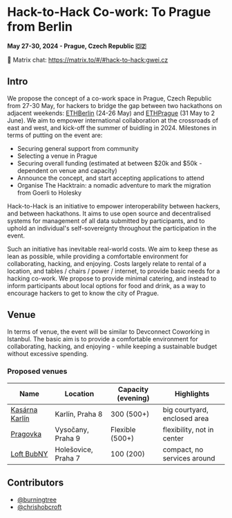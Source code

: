 # Hack-to-Hack Co-work: To Prague from Berlin

**May 27-30, 2024 - Prague, Czech Republic 🇨🇿**

💬 Matrix chat: https://matrix.to/#/#hack-to-hack:gwei.cz

## Intro

We propose the concept of a co-work space in Prague, Czech Republic from 27-30 May, for hackers to bridge the gap between two hackathons on adjacent weekends: [ETHBerlin](https://ethberlin.org/) (24-26 May) and [ETHPrague](https://ethprague.com/) (31 May to 2 June). We aim to empower international collaboration at the crossroads of east and west, and kick-off the summer of buidling in 2024.
Milestones in terms of putting on the event are:

- Securing general support from community
- Selecting a venue in Prague
- Securing overall funding (estimated at between $20k and $50k - dependent on venue and capacity)
- Announce the concept, and start accepting applications to attend
- Organise The Hacktrain: a nomadic adventure to mark the migration from Goerli to Holesky

Hack-to-Hack is an initiative to empower interoperability between hackers, and between hackathons. It aims to use open source and decentralised systems for management of all data submitted by participants, and to uphold an individual's self-sovereignty throughout the participation in the event.

Such an initiative has inevitable real-world costs. We aim to keep these as lean as possible, while providing a comfortable environment for collaborating, hacking, and enjoying. Costs largely relate to rental of a location, and tables / chairs / power / internet, to provide basic needs for a hacking co-work. We propose to provide minimal catering, and instead to inform participants about local options for food and drink, as a way to encourage hackers to get to know the city of Prague.

## Venue

In terms of venue, the event will be similar to Devconnect Coworking in Istanbul. The basic aim is to provide a comfortable environment for collaborating, hacking, and enjoying - while keeping a sustainable budget without excessive spending.

### Proposed venues

| Name | Location | Capacity (evening) | Highlights |
| --- | --- | --- | --- |
| [Kasárna Karlín](https://kasarnakarlin.cz/en/main-page) | Karlín, Praha 8 | 300 (500+) | big courtyard, enclosed area |
| [Pragovka](https://pragovka.com/en) | Vysočany, Praha 9 | Flexible (500+) | flexibility, not in center |
| [Loft BubNY](https://loftbubny.cz/) | Holešovice, Praha 7 | 100 (200) | compact, no services around |

## Contributors

* [@burningtree](https://github.com/burningtree)
* [@chrishobcroft](https://github.com/chrishobcroft)

